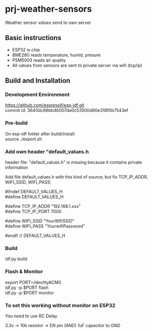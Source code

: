 # prj-weather-sensors
Weather sensor values send to own server

## Basic instructions

* ESP32 is chip
* BME280 reads temperature, humid, presure
* PSM5003 reads air quality
* All values from sensors are sent to private server via wifi (tcp/ip)

## Build and Installation

### Development Environment
https://github.com/espressif/esp-idf.git  
commit id: 3640dc86bb4b007da0c53500d90e318f0b7543ef

### Pre-build

On esp-idf folder after build/install:  
source ./export.sh

### Add own header "default_values.h
header file: "default_values.h" is missing because it contains private information

Add file default_values.h with this kind of source, but fix TCP_IP_ADDR, WIFI_SSID, WIFI_PASS:

#ifndef DEFAULT_VALUES_H  
#define DEFAULT_VALUES_H  

#define TCP_IP_ADDR     "192.168.1.xxx"  
#define TCP_IP_PORT     7000  

#define WIFI_SSID      "YourWifiSSID"  
#define WIFI_PASS      "YourwifiPassword"  

#endif // DEFAULT_VALUES_H

### Build
idf.py build

### Flash & Monitor
export PORT=/dev/ttyACM0  
idf.py -p $PORT flash  
idf.py -p $PORT monitor  

### To set this working without monitor on ESP32
You need to use RC Delay

3.3v -> 10k resistor -> EN pin (AND) 1uF capacitor to GND   


